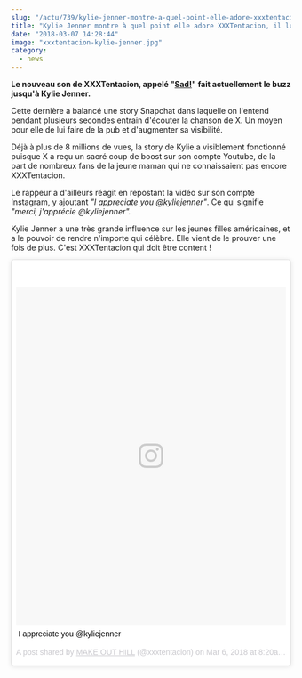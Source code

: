 ```yaml
--- 
slug: "/actu/739/kylie-jenner-montre-a-quel-point-elle-adore-xxxtentacion-il-lui-repond"
title: "Kylie Jenner montre à quel point elle adore XXXTentacion, il lui répond !"
date: "2018-03-07 14:28:44"
image: "xxxtentacion-kylie-jenner.jpg"
category:
  - news
---
```

<p><strong>Le nouveau son de XXXTentacion, appelé "<a href="https://youtu.be/pgN-vvVVxMA">Sad!</a>" fait actuellement le buzz jusqu'à Kylie Jenner.</strong></p>

<p>Cette dernière a balancé une story Snapchat dans laquelle on l'entend pendant plusieurs secondes entrain d'écouter la chanson de X. Un moyen pour elle de lui faire de la pub et d'augmenter sa visibilité. </p>

<p>Déjà à plus de 8 millions de vues, la story de Kylie a visiblement fonctionné puisque X a reçu un sacré coup de boost sur son compte Youtube, de la part de nombreux fans de la jeune maman qui ne connaissaient pas encore XXXTentacion.</p>

<p>Le rappeur a d'ailleurs réagit en repostant la vidéo sur son compte Instagram, y ajoutant <em>"I appreciate you @kyliejenner"</em>. Ce qui signifie <em>"merci, j'apprécie @kyliejenner".</em></p>

<p>Kylie Jenner a une très grande influence sur les jeunes filles américaines, et a le pouvoir de rendre n'importe qui célèbre. Elle vient de le prouver une fois de plus. C'est XXXTentacion qui doit être content !</p>
<blockquote class="instagram-media" data-instgrm-captioned data-instgrm-permalink="https://www.instagram.com/p/Bf_PzVXgo-4/" data-instgrm-version="8" style=" background:#FFF; border:0; border-radius:3px; box-shadow:0 0 1px 0 rgba(0,0,0,0.5),0 1px 10px 0 rgba(0,0,0,0.15); margin: 1px; max-width:658px; padding:0; width:99.375%; width:-webkit-calc(100% - 2px); width:calc(100% - 2px);"><div style="padding:8px;"> <div style=" background:#F8F8F8; line-height:0; margin-top:40px; padding:62.5% 0; text-align:center; width:100%;"> <div style=" background:url(data:image/png;base64,iVBORw0KGgoAAAANSUhEUgAAACwAAAAsCAMAAAApWqozAAAABGdBTUEAALGPC/xhBQAAAAFzUkdCAK7OHOkAAAAMUExURczMzPf399fX1+bm5mzY9AMAAADiSURBVDjLvZXbEsMgCES5/P8/t9FuRVCRmU73JWlzosgSIIZURCjo/ad+EQJJB4Hv8BFt+IDpQoCx1wjOSBFhh2XssxEIYn3ulI/6MNReE07UIWJEv8UEOWDS88LY97kqyTliJKKtuYBbruAyVh5wOHiXmpi5we58Ek028czwyuQdLKPG1Bkb4NnM+VeAnfHqn1k4+GPT6uGQcvu2h2OVuIf/gWUFyy8OWEpdyZSa3aVCqpVoVvzZZ2VTnn2wU8qzVjDDetO90GSy9mVLqtgYSy231MxrY6I2gGqjrTY0L8fxCxfCBbhWrsYYAAAAAElFTkSuQmCC); display:block; height:44px; margin:0 auto -44px; position:relative; top:-22px; width:44px;"></div></div> <p style=" margin:8px 0 0 0; padding:0 4px;"> <a href="https://www.instagram.com/p/Bf_PzVXgo-4/" style=" color:#000; font-family:Arial,sans-serif; font-size:14px; font-style:normal; font-weight:normal; line-height:17px; text-decoration:none; word-wrap:break-word;" target="_blank">I appreciate you @kyliejenner</a></p> <p style=" color:#c9c8cd; font-family:Arial,sans-serif; font-size:14px; line-height:17px; margin-bottom:0; margin-top:8px; overflow:hidden; padding:8px 0 7px; text-align:center; text-overflow:ellipsis; white-space:nowrap;">A post shared by <a href="https://www.instagram.com/xxxtentacion/" style=" color:#c9c8cd; font-family:Arial,sans-serif; font-size:14px; font-style:normal; font-weight:normal; line-height:17px;" target="_blank"> MAKE OUT HILL</a> (@xxxtentacion) on <time style=" font-family:Arial,sans-serif; font-size:14px; line-height:17px;" datetime="2018-03-06T16:20:23+00:00">Mar 6, 2018 at 8:20am PST</time></p></div></blockquote> <script async defer src="//www.instagram.com/embed.js"></script>